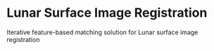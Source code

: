 # Lunar Surface Image Registration

Iterative feature-based matching solution for Lunar surface image registration
